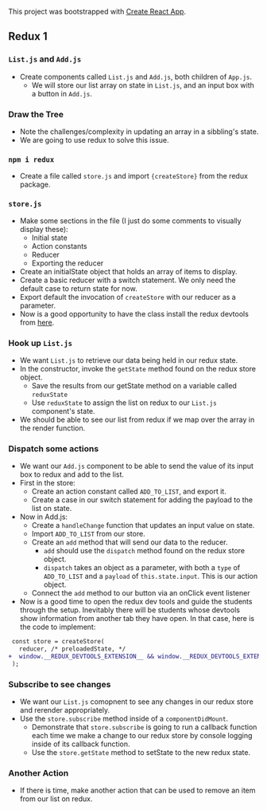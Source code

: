 This project was bootstrapped with [Create React App](https://github.com/facebook/create-react-app).

## Redux 1

### `List.js` and `Add.js`

* Create components called `List.js` and `Add.js`, both children of `App.js`. 
  * We will store our list array on state in `List.js`, and an input box with a button in `Add.js`.

### Draw the Tree

* Note the challenges/complexity in updating an array in a sibbling's state.
* We are going to use redux to solve this issue.

### `npm i redux`

* Create a file called `store.js` and import `{createStore}` from the redux package.

### `store.js`

* Make some sections in the file (I just do some comments to visually display these):
  * Initial state
  * Action constants
  * Reducer
  * Exporting the reducer
* Create an initialState object that holds an array of items to display.
* Create a basic reducer with a switch statement. We only need the default case to return state for now.
* Export default the invocation of `createStore` with our reducer as a parameter.
* Now is a good opportunity to have the class install the redux devtools from <a href='https://chrome.google.com/webstore/detail/redux-devtools/lmhkpmbekcpmknklioeibfkpmmfibljd?hl=en'>here</a>.

### Hook up `List.js`

* We want `List.js` to retrieve our data being held in our redux state.
* In the constructor, invoke the `getState` method found on the redux store object.
  * Save the results from our getState method on a variable called `reduxState`
  * Use `reduxState` to assign the list on redux to our `List.js` component's state.
* We should be able to see our list from redux if we map over the array in the render function.

### Dispatch some actions

* We want our `Add.js` component to be able to send the value of its input box to redux and add to the list.
* First in the store:
  * Create an action constant called `ADD_TO_LIST`, and export it.
  * Create a case in our switch statement for adding the payload to the list on state.
* Now in Add.js: 
  * Create a `handleChange` function that updates an input value on state.
  * Import `ADD_TO_LIST` from our store.
  * Create an `add` method that will send our data to the reducer.
    * `add` should use the `dispatch` method found on the redux store object.
    * `dispatch` takes an object as a parameter, with both a `type` of `ADD_TO_LIST` and a `payload` of `this.state.input`. This is our action object. 
  * Connect the `add` method to our button via an onClick event listener
* Now is a good time to open the redux dev tools and guide the students through the setup. Inevitably there will be students whose devtools show information from another tab they have open. In that case, here is the code to implement:
```diff
 const store = createStore(
   reducer, /* preloadedState, */
+  window.__REDUX_DEVTOOLS_EXTENSION__ && window.__REDUX_DEVTOOLS_EXTENSION__()
 );
```

### Subscribe to see changes

* We want our `List.js` comopnent to see any changes in our redux store and rerender appropriately. 
* Use the `store.subscribe` method inside of a `componentDidMount`.
  * Demonstrate that `store.subscribe` is going to run a callback function each time we make a change to our redux store by console logging inside of its callback function.
  * Use the `store.getState` method to setState to the new redux state.

### Another Action

* If there is time, make another action that can be used to remove an item from our list on redux.